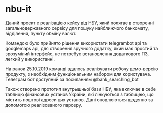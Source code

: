 # nbu-it

Даний проект є реалізацією кейсу від НБУ, який полягає в створенні загальнодержавного сервісу
для пошуку найближчого банкомату, відділення, пункту обміну валют.

Командою було прийнято рішення використати telegrambot api та googlemaps api, для створення зручного 
додатку, який має простий та зрозумілий інтерфейс, не потребує встановлення додаткового ПЗ, легкий у використанні.

На ранок 25.10.2019 команді вдалось реалізувати робочу демо-версію продукту, з необхідним функціональним набором для користувача. 
Телеграм бот доступний за посиланням @bank_searching_bot

Також створено прототип внутрышньої бази НБУ, яка включає в себе таблицю фінансових установ України, які лінкуються з
таблицею, що містить поштові адреси цих установ. Дані оновлюються щоденно за допомогою реалізованого парсеру.
